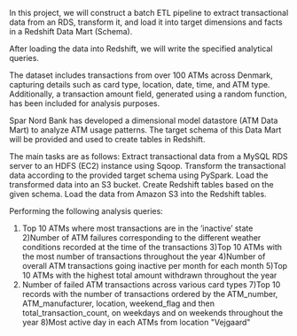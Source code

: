 In this project, we will construct a batch ETL pipeline to extract transactional data from an RDS, transform it, and load it into target dimensions and facts in a Redshift Data Mart (Schema).

After loading the data into Redshift, we will write the specified analytical queries.

The dataset includes transactions from over 100 ATMs across Denmark, capturing details such as card type, location, date, time, and ATM type. Additionally, a transaction amount field, generated using a random function, has been included for analysis purposes.

Spar Nord Bank has developed a dimensional model datastore (ATM Data Mart) to analyze ATM usage patterns. The target schema of this Data Mart will be provided and used to create tables in Redshift.

The main tasks are as follows:
  Extract transactional data from a MySQL RDS server to an HDFS (EC2) instance using Sqoop.
  Transform the transactional data according to the provided target schema using PySpark.
  Load the transformed data into an S3 bucket.
  Create Redshift tables based on the given schema.
  Load the data from Amazon S3 into the Redshift tables.

Performing the following analysis queries:
  1) Top 10 ATMs where most transactions are in the ’inactive’ state
  2)Number of ATM failures corresponding to the different weather conditions recorded at the time of the transactions
  3)Top 10 ATMs with the most number of transactions throughout the year
  4)Number of overall ATM transactions going inactive per month for each month
  5)Top 10 ATMs with the highest total amount withdrawn throughout the year
  6) Number of failed ATM transactions across various card types
  7)Top 10 records with the number of transactions ordered by the ATM_number, ATM_manufacturer, location, weekend_flag and then total_transaction_count, on weekdays and on weekends throughout the year
  8)Most active day in each ATMs from location "Vejgaard"
